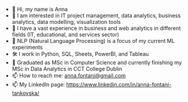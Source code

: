 - 👋 Hi, my name is Anna
- 👀 I am interested in IT project management, data analytics, business analytics, data modelling, visualization tools
- 🌱 I have a vast experience in business and web analytics in different fields (IT, educational, and services sector)
- 👀 NLP (Natural Language Processing) is a focus of my current ML experiments
- 🛠️ I work in Python, SQL, Sheets, PowerBI, and Tableau
- 🌱 Graduated as MSc in Computer Science and currently finishing my MSc in Data Analytics in CCT College Dublin
- 📫 How to reach me: anna.fontani@gmail.com
- 📫 My LinkedIn page: https://www.linkedin.com/in/anna-fontani-tankovska/



<!---
anna-fontani/anna-fontani is a ✨ special ✨ repository because its `README.md` (this file) appears on your GitHub profile.
You can click the Preview link to take a look at your changes.
--->
